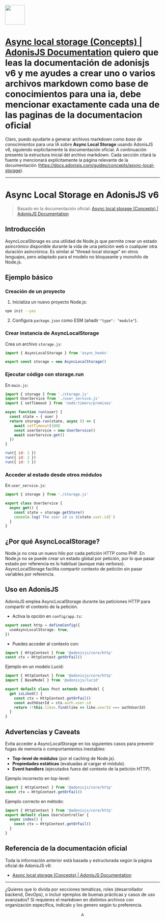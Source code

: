 <img src="https://r2cdn.perplexity.ai/pplx-full-logo-primary-dark%402x.png" style="height:64px;margin-right:32px"/>

# [Async local storage (Concepts) | AdonisJS Documentation](https://docs.adonisjs.com/guides/concepts/async-local-storage) quiero que leas la documentación de adonisjs v6 y me ayudes a crear uno o varios archivos markdown como base de conocimientos para una ia, debe mencionar exactamente cada una de las paginas de la documentacion oficial

Claro, puedo ayudarte a generar archivos markdown como *base de conocimientos* para una IA sobre **Async Local Storage** usando AdonisJS v6, siguiendo explícitamente la documentación oficial. A continuación presento la estructura inicial del archivo markdown. Cada sección citará la fuente y mencionará explícitamente la página relevante de la documentación (https://docs.adonisjs.com/guides/concepts/async-local-storage).

***

# Async Local Storage en AdonisJS v6

> Basado en la documentación oficial: [Async local storage (Concepts) | AdonisJS Documentation](https://docs.adonisjs.com/guides/concepts/async-local-storage)

## Introducción

AsyncLocalStorage es una utilidad de Node.js que permite crear un estado asincrónico disponible durante la vida de una petición web o cualquier otra duración asincrónica. Es similar al "thread-local storage" en otros lenguajes, pero adaptado para el modelo no bloqueante y monohilo de Node.js.

## Ejemplo básico

### Creación de un proyecto

1. Inicializa un nuevo proyecto Node.js:

```bash
npm init --yes
```

2. Configura `package.json` como ESM (añadir `"type": "module"`).

### Crear instancia de AsyncLocalStorage

Crea un archivo `storage.js`:

```js
import { AsyncLocalStorage } from 'async_hooks'

export const storage = new AsyncLocalStorage()
```


### Ejecutar código con storage.run

En `main.js`:

```js
import { storage } from './storage.js'
import UserService from './user_service.js'
import { setTimeout } from 'node:timers/promises'

async function run(user) {
  const state = { user }
  return storage.run(state, async () => {
    await setTimeout(100)
    const userService = new UserService()
    await userService.get()
  })
}

run({ id: 1 })
run({ id: 2 })
run({ id: 3 })
```


### Acceder al estado desde otros módulos

En `user_service.js`:

```js
import { storage } from './storage.js'

export class UserService {
  async get() {
    const state = storage.getStore()
    console.log(`The user id is ${state.user.id}`)
  }
}
```


## ¿Por qué AsyncLocalStorage?

Node.js no crea un nuevo hilo por cada petición HTTP como PHP. En Node.js no se puede crear un estado global por petición, por lo que pasar estado por referencia es lo habitual (aunque más verboso). AsyncLocalStorage facilita compartir contexto de petición sin pasar variables por referencia.

## Uso en AdonisJS

AdonisJS emplea AsyncLocalStorage durante las peticiones HTTP para compartir el contexto de la petición.

- Activa la opción en `config/app.ts`:

```ts
export const http = defineConfig({
  useAsyncLocalStorage: true,
})
```

- Puedes acceder al contexto con:

```js
import { HttpContext } from '@adonisjs/core/http'
const ctx = HttpContext.getOrFail()
```


Ejemplo en un modelo Lucid:

```js
import { HttpContext } from '@adonisjs/core/http'
import { BaseModel } from '@adonisjs/lucid'

export default class Post extends BaseModel {
  get isLiked() {
    const ctx = HttpContext.getOrFail()
    const authUserId = ctx.auth.user.id
    return !!this.likes.find(like => like.userId === authUserId)
  }
}
```


## Advertencias y Caveats

Evita acceder a AsyncLocalStorage en los siguientes casos para prevenir fugas de memoria o comportamientos inestables:

- **Top-level de módulos** (por el caching de Node.js).
- **Propiedades estáticas** (evaluadas al cargar el módulo).
- **Event handlers** (ejecutados fuera del contexto de la petición HTTP).

Ejemplo incorrecto en top-level:

```js
import { HttpContext } from '@adonisjs/core/http'
const ctx = HttpContext.getOrFail()
```

Ejemplo correcto en método:

```js
import { HttpContext } from '@adonisjs/core/http'
export default class UsersController {
  async index() {
    const ctx = HttpContext.getOrFail()
  }
}
```


## Referencia de la documentación oficial

Toda la información anterior está basada y estructurada según la página oficial de AdonisJS v6:

- [Async local storage (Concepts) | AdonisJS Documentation](https://docs.adonisjs.com/guides/concepts/async-local-storage)

***

¿Quieres que lo divida por secciones temáticas, roles (desarrollador backend, DevOps), o incluir ejemplos de buenas prácticas y casos de uso avanzados? Si requieres el markdown en distintos archivos con organización específica, indícalo y los genero según tu preferencia.

<div style="text-align: center">⁂</div>

[^1]: https://docs.adonisjs.com/guides/concepts/async-local-storage

